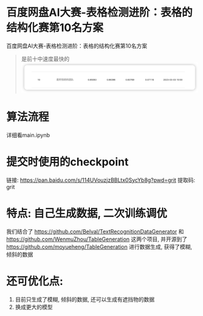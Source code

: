 # 百度网盘AI大赛-表格检测进阶：表格的结构化赛第10名方案
百度网盘AI大赛-表格检测进阶：表格的结构化赛第10名方案
> 是前十中速度最快的
![排名信息](./img/%E6%8E%92%E5%90%8D%E4%BF%A1%E6%81%AF.png)

# 算法流程
详细看main.ipynb

# 提交时使用的checkpoint
链接: https://pan.baidu.com/s/114UVouzjzBBLtx0SycYb8g?pwd=grit 提取码: grit 

# 特点: 自己生成数据, 二次训练调优

我们结合了 https://github.com/Belval/TextRecognitionDataGenerator 和 https://github.com/WenmuZhou/TableGeneration 这两个项目, 并开源到了 https://github.com/moyueheng/TableGeneration 进行数据生成, 获得了模糊, 倾斜的数据

# 还可优化点:
1. 目前只生成了模糊, 倾斜的数据, 还可以生成有遮挡物的数据
2. 换成更大的模型